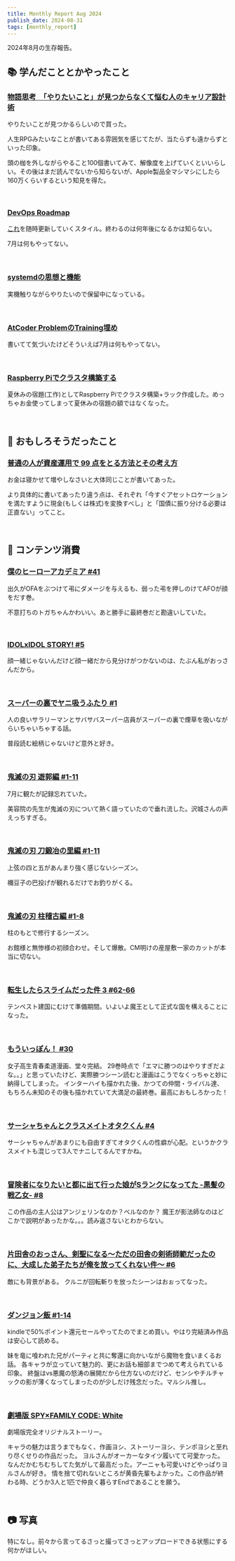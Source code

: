```yaml
---
title: Monthly Report Aug 2024
publish_date: 2024-08-31
tags: [monthly_report]
---
```


2024年8月の生存報告。

## 📚 学んだこととかやったこと

### [物語思考　「やりたいこと」が見つからなくて悩む人のキャリア設計術](https://amzn.to/4dkcgnZ)

やりたいことが見つかるらしいので買った。

人生RPGみたいなことが書いてある雰囲気を感じてたが、当たらずも遠からずといった印象。

頭の枷を外しながらやること100個書いてみて、解像度を上げていくといいらしい。その後はまだ読んでないから知らないが、Apple製品全マシマシにしたら160万くらいするという知見を得た。

<br />

### [DevOps Roadmap](https://roadmap.sh/devops)

[これ](https://blog.ryoo.cc/2024-05-19_devops-of-roadmap)を随時更新していくスタイル。終わるのは何年後になるかは知らない。

7月は何もやってない。

<br />

### [systemdの思想と機能](https://amzn.to/3y3X5jL)

実機触りながらやりたいので保留中になっている。

<br />

### [AtCoder ProblemのTraining埋め](https://kenkoooo.com/atcoder/#/training/Boot%20camp%20for%20Beginners/2)

書いてて気づいたけどそういえば7月は何もやってない。

<br />

### [Raspberry Piでクラスタ構築する](https://blog.ryoo.cc/2024-08-13_raspi-rack.md)

夏休みの宿題(工作)としてRaspberry Piでクラスタ構築+ラック作成した。めっちゃお金使ってしまって夏休みの宿題の額ではなくなった。

<br />

## 🧐 おもしろそうだったこと

### [普通の人が資産運用で 99 点をとる方法とその考え方](https://hayatoito.github.io/2020/investing/)

お金は寝かせて増やしなさいと大体同じことが書いてあった。

より具体的に書いてあったり違う点は、それぞれ「今すぐアセットロケーションを満たすように現金(もしくは株式)を変換すべし」と「国債に振り分ける必要は正直ない」ってこと。

<br />

## 👾 コンテンツ消費

### [僕のヒーローアカデミア #41](https://amzn.to/3YINAkZ)

出久がOFAをぶつけて弔にダメージを与えるも、弱った弔を押しのけてAFOが顔をだす巻。

不意打ちのトガちゃんかわいい。あと勝手に最終巻だと勘違いしていた。

<br />

### [IDOLxIDOL STORY! #5](https://amzn.to/4cjtD7L)

顔一緒じゃないんだけど顔一緒だから見分けがつかないのは、たぶん私がおっさんだから。

<br />

### [スーパーの裏でヤニ吸うふたり #1](https://amzn.to/4cmSPKu)

人の良いサラリーマンとサバサバスーパー店員がスーパーの裏で煙草を吸いながらいちゃいちゃする話。

普段読む絵柄じゃないけど意外と好き。

<br />

### [鬼滅の刃 遊郭編 #1-11](https://annict.com/works/7969)

7月に観たが記録忘れていた。

美容院の先生が鬼滅の刃について熱く語っていたので垂れ流した。沢城さんの声えっちすぎる。

<br />

### [鬼滅の刃 刀鍛冶の里編 #1-11](https://annict.com/works/9328)

上弦の四と五があんまり強く感じないシーズン。

禰󠄀豆子の巴投げが観れるだけでお釣りがくる。

<br />

### [鬼滅の刃 柱稽古編 #1-8](https://annict.com/works/10924)

柱のもとで修行するシーズン。

お館様と無惨様の初顔合わせ。そして爆散。CM明けの産屋敷一家のカットが本当に切ない。

<br />

### [転生したらスライムだった件 3 #62-66](https://annict.com/works/10176)

テンペスト建国にむけて準備期間。いよいよ魔王として正式な国を構えることになった。

<br />

### [もういっぽん！ #30](https://amzn.to/3XlcjtF)

女子高生青春柔道漫画、堂々完結。
29巻時点で「エマに勝つのはやりすぎだよな。。」と思っていたけど、実際勝つシーン読むと漫画はこうでなくっちゃと妙に納得してしまった。
インターハイも描かれた後、かつての仲間・ライバル達、もちろん未知のその後も描かれていて大満足の最終巻。最高におもしろかった！

<br />

### [サーシャちゃんとクラスメイトオタクくん #4](https://amzn.to/3MhbZa9)

サーシャちゃんがあまりにも自由すぎてオタクくんの性癖が心配。というかクラスメイトも混じって3人でナニしてるんですかね。

<br />

### [冒険者になりたいと都に出て行った娘がSランクになってた -黒髪の戦乙女- #8](https://amzn.to/4dB5afz)

この作品の主人公はアンジェリンなのか？ベルなのか？
魔王が影法師なのはどこかで説明があったかな。。。読み返さないとわからない。

<br />

### [片田舎のおっさん、剣聖になる～ただの田舎の剣術師範だったのに、大成した弟子たちが俺を放ってくれない件～ #6](https://amzn.to/3Z0PCxi)

敵にも背景がある。
クルニが回転斬りを放ったシーンはおぉってなった。

<br />

### [ダンジョン飯 #1-14](https://amzn.to/3XftYE7)

kindleで50%ポイント還元セールやってたのでまとめ買い。やはり完結済み作品は安心して読める。

妹を竜に喰われた兄がパーティと共に奪還に向かいながら魔物を食いまくるお話。
各キャラが立っていて魅力的、更にお話も細部までつめて考えられている印象。
終盤はvs悪魔の怒涛の展開だから仕方ないのだけど、センシやチルチャックの影が薄くなってしまったのが少しだけ残念だった。マルシル推し。

<br />

### [劇場版 SPY×FAMILY CODE: White](https://annict.com/works/10338)

劇場版完全オリジナルストーリー。

キャラの魅力は言うまでもなく、作画ヨシ、ストーリーヨシ、テンポヨシと至れり尽くせりの作品だった。
ヨルさんがオーカーなタイツ履いてて可愛かった。なんだかむちむちしてた気がして最高だった。アーニャも可愛いけどやっぱりヨルさんが好き。
情を捨て切れないところが黄昏先輩もよかった。この作品が終わる時、どうか3人と1匹で仲良く暮らすEndであることを願う。

<br />

## 📷 写真

特になし。前々から言ってるさっと撮ってさっとアップロードできる状態にする何かがほしい。
